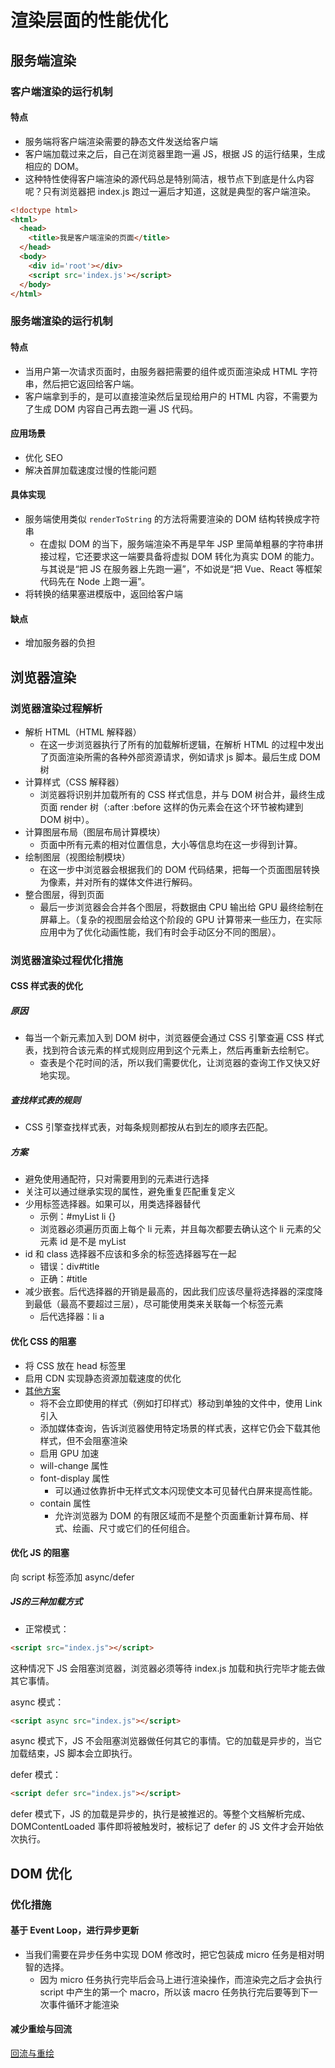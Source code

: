 # 渲染层面的性能优化

## 服务端渲染

### 客户端渲染的运行机制

#### 特点

- 服务端将客户端渲染需要的静态文件发送给客户端
- 客户端加载过来之后，自己在浏览器里跑一遍 JS，根据 JS 的运行结果，生成相应的 DOM。
- 这种特性使得客户端渲染的源代码总是特别简洁，根节点下到底是什么内容呢？只有浏览器把 index.js 跑过一遍后才知道，这就是典型的客户端渲染。

```html
<!doctype html>
<html>
  <head>
    <title>我是客户端渲染的页面</title>
  </head>
  <body>
    <div id='root'></div>
    <script src='index.js'></script>
  </body>
</html>
```

### 服务端渲染的运行机制

#### 特点

- 当用户第一次请求页面时，由服务器把需要的组件或页面渲染成 HTML 字符串，然后把它返回给客户端。
- 客户端拿到手的，是可以直接渲染然后呈现给用户的 HTML 内容，不需要为了生成 DOM 内容自己再去跑一遍 JS 代码。

#### 应用场景

- 优化 SEO
- 解决首屏加载速度过慢的性能问题

#### 具体实现

- 服务端使用类似 `renderToString` 的方法将需要渲染的 DOM 结构转换成字符串
  - 在虚拟 DOM 的当下，服务端渲染不再是早年 JSP 里简单粗暴的字符串拼接过程，它还要求这一端要具备将虚拟 DOM 转化为真实 DOM 的能力。与其说是“把 JS 在服务器上先跑一遍”，不如说是“把 Vue、React 等框架代码先在 Node 上跑一遍”。
- 将转换的结果塞进模版中，返回给客户端

#### 缺点

- 增加服务器的负担

## 浏览器渲染

### 浏览器渲染过程解析

- 解析 HTML（HTML 解释器）
  - 在这一步浏览器执行了所有的加载解析逻辑，在解析 HTML 的过程中发出了页面渲染所需的各种外部资源请求，例如请求 js 脚本。最后生成 DOM 树
- 计算样式（CSS 解释器）
  - 浏览器将识别并加载所有的 CSS 样式信息，并与 DOM 树合并，最终生成页面 render 树（:after :before 这样的伪元素会在这个环节被构建到 DOM 树中）。
- 计算图层布局（图层布局计算模块）
  - 页面中所有元素的相对位置信息，大小等信息均在这一步得到计算。
- 绘制图层（视图绘制模块）
  - 在这一步中浏览器会根据我们的 DOM 代码结果，把每一个页面图层转换为像素，并对所有的媒体文件进行解码。
- 整合图层，得到页面
  - 最后一步浏览器会合并各个图层，将数据由 CPU 输出给 GPU 最终绘制在屏幕上。（复杂的视图层会给这个阶段的 GPU 计算带来一些压力，在实际应用中为了优化动画性能，我们有时会手动区分不同的图层）。

### 浏览器渲染过程优化措施

#### CSS 样式表的优化

##### 原因

- 每当一个新元素加入到 DOM 树中，浏览器便会通过 CSS 引擎查遍 CSS 样式表，找到符合该元素的样式规则应用到这个元素上，然后再重新去绘制它。
  - 查表是个花时间的活，所以我们需要优化，让浏览器的查询工作又快又好地实现。

##### 查找样式表的规则

- CSS 引擎查找样式表，对每条规则都按从右到左的顺序去匹配。

##### 方案

- 避免使用通配符，只对需要用到的元素进行选择
- 关注可以通过继承实现的属性，避免重复匹配重复定义
- 少用标签选择器。如果可以，用类选择器替代
  - 示例：#myList  li {}
  - 浏览器必须遍历页面上每个 li 元素，并且每次都要去确认这个 li 元素的父元素 id 是不是 myList
- id 和 class 选择器不应该和多余的标签选择器写在一起
  - 错误：div#title
  - 正确：#title
- 减少嵌套。后代选择器的开销是最高的，因此我们应该尽量将选择器的深度降到最低（最高不要超过三层），尽可能使用类来关联每一个标签元素
  - 后代选择器：li a

#### 优化 CSS 的阻塞

- 将 CSS 放在 head 标签里
- 启用 CDN 实现静态资源加载速度的优化
- [其他方案](https://developer.mozilla.org/zh-CN/docs/Learn/Performance/CSS#%E4%BD%BF%E7%94%A8_will-change_%E4%BC%98%E5%8C%96%E5%85%83%E7%B4%A0%E5%8F%98%E5%8C%96)
  - 将不会立即使用的样式（例如打印样式）移动到单独的文件中，使用 Link 引入
  - 添加媒体查询，告诉浏览器使用特定场景的样式表，这样它仍会下载其他样式，但不会阻塞渲染
  - 启用 GPU 加速
  - will-change 属性
  - font-display 属性
    - 可以通过依靠折中无样式文本闪现使文本可见替代白屏来提高性能。
  - contain 属性
    - 允许浏览器为 DOM 的有限区域而不是整个页面重新计算布局、样式、绘画、尺寸或它们的任何组合。

#### 优化 JS 的阻塞

向 script 标签添加 async/defer

##### JS的三种加载方式

- 正常模式：

```html
<script src="index.js"></script>
```

这种情况下 JS 会阻塞浏览器，浏览器必须等待 index.js 加载和执行完毕才能去做其它事情。

async 模式：

```html
<script async src="index.js"></script>
```

async 模式下，JS 不会阻塞浏览器做任何其它的事情。它的加载是异步的，当它加载结束，JS 脚本会立即执行。

defer 模式：

```html
<script defer src="index.js"></script>
```

defer 模式下，JS 的加载是异步的，执行是被推迟的。等整个文档解析完成、DOMContentLoaded 事件即将被触发时，被标记了 defer 的 JS 文件才会开始依次执行。

## DOM 优化

### 优化措施

#### 基于 Event Loop，进行异步更新

- 当我们需要在异步任务中实现 DOM 修改时，把它包装成 micro 任务是相对明智的选择。
  - 因为 micro 任务执行完毕后会马上进行渲染操作，而渲染完之后才会执行 script 中产生的第一个 macro，所以该 macro 任务执行完后要等到下一次事件循环才能渲染

#### 减少重绘与回流

[回流与重绘](../browser.md#回流与重绘)
